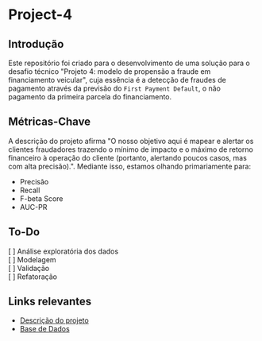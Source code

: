 # Project-4

## Introdução

Este repositório foi criado para o desenvolvimento de uma solução para o desafio técnico "Projeto 4: modelo de propensão a fraude em financiamento veicular", cuja essência é a detecção de fraudes de pagamento através da previsão do ```First Payment Default```, o não pagamento da primeira parcela do financiamento.

## Métricas-Chave

A descrição do projeto afirma "O nosso objetivo aqui é mapear e alertar os clientes fraudadores trazendo o mínimo de impacto e o máximo de retorno financeiro à operação do cliente (portanto, alertando poucos casos, mas com alta precisão).". Mediante isso, estamos olhando primariamente para:

* Precisão
* Recall
* F-beta Score
* AUC-PR

## To-Do

[ ] Análise exploratória dos dados<br>
[ ] Modelagem<br>
[ ] Validação<br>
[ ] Refatoração

## Links relevantes

* [Descrição do projeto](https://github.com/Neurolake/challenge-data-scientist/blob/main/credit/README.md#projeto-4-modelo-de-propens%C3%A3o-a-fraude-em-financiamento-veicular)
* [Base de Dados](https://github.com/Neurolake/challenge-data-scientist/blob/main/datasets/base_antifraude.gz)